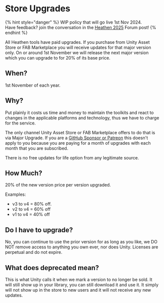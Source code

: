# Store Upgrades

{% hint style="danger" %}
WIP policy that will go live 1st Nov 2024.\
Have feedback? join the conversation in the [Heathen 2025](https://discord.com/channels/463483739612381204/1293189196810551317) Forum post!
{% endhint %}

All Heathen tools have paid upgrades. If you purchase from Unity Asset Store or FAB Marketplace you will receive updates for that major version only. On or around 1st November we will release the next major version which you can upgrade to for 20% of its base price.

## When?

1st November of each year.

## Why?

Put plainly it costs us time and money to maintain the toolkits and react to changes in the applicable platforms and technology, thus we have to charge for the service.

The only channel Unity Asset Store or FAB Marketplace offers to do that is via Major Upgrade. If you are a [GitHub Sponsor or Patreon](../become-a-sponsor/) this doesn't apply to you because you are paying for a month of upgrades with each month that you are subscribed.

There is no free updates for life option from any legitimate source.

## How Much?

20% of the new version price per version upgraded.

Examples:

* v3 to v4 = 80% off.
* v2 to v4 = 60% off
* v1 to v4 = 40% off

## Do I have to upgrade?

No, you can continue to use the prior version for as long as you like, we DO NOT remove access to anything you own ever, nor does Unity. Licenses are perpetual and do not expire.

## What does deprecated mean?

This is what Unity calls it when we mark a version to no longer be sold. It will still show up in your library, you can still download it and use it. It simply will not show up in the store to new users and it will not receive any new updates.

##

